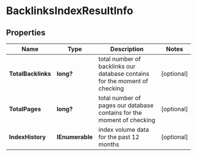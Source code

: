 # BacklinksIndexResultInfo


## Properties

| Name | Type | Description | Notes |
|------------ | ------------- | ------------- | -------------|
**TotalBacklinks** | **long?** | total number of backlinks our database contains for the moment of checking |[optional]|
**TotalPages** | **long?** | total number of pages our database contains for the moment of checking |[optional]|
**IndexHistory** | **IEnumerable<IndexHistory>** | index volume data for the past 12 months |[optional]|